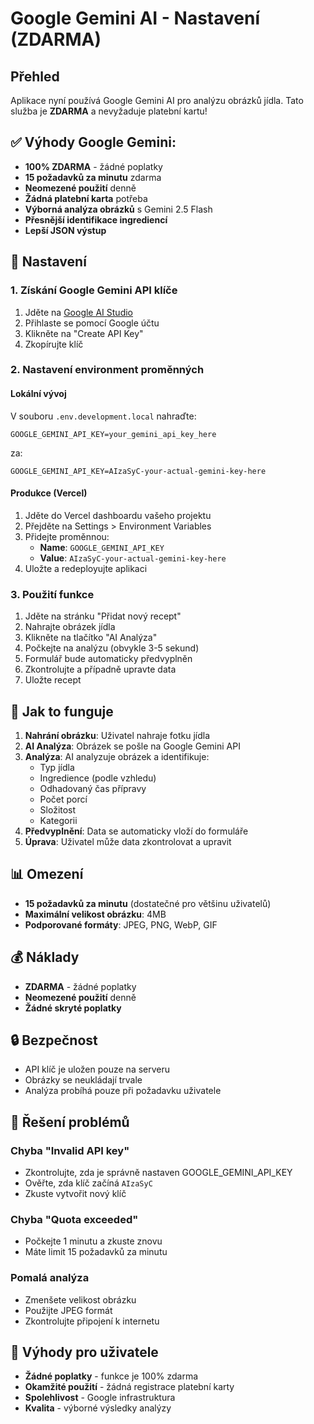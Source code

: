 # Google Gemini AI - Nastavení (ZDARMA)

## Přehled
Aplikace nyní používá Google Gemini AI pro analýzu obrázků jídla. Tato služba je **ZDARMA** a nevyžaduje platební kartu!

## ✅ Výhody Google Gemini:
- **100% ZDARMA** - žádné poplatky
- **15 požadavků za minutu** zdarma
- **Neomezené použití** denně
- **Žádná platební karta** potřeba
- **Výborná analýza obrázků** s Gemini 2.5 Flash
- **Přesnější identifikace ingrediencí**
- **Lepší JSON výstup**

## 🔧 Nastavení

### 1. Získání Google Gemini API klíče
1. Jděte na [Google AI Studio](https://makersuite.google.com/app/apikey)
2. Přihlaste se pomocí Google účtu
3. Klikněte na "Create API Key"
4. Zkopírujte klíč

### 2. Nastavení environment proměnných

#### Lokální vývoj
V souboru `.env.development.local` nahraďte:
```env
GOOGLE_GEMINI_API_KEY=your_gemini_api_key_here
```
za:
```env
GOOGLE_GEMINI_API_KEY=AIzaSyC-your-actual-gemini-key-here
```

#### Produkce (Vercel)
1. Jděte do Vercel dashboardu vašeho projektu
2. Přejděte na Settings > Environment Variables
3. Přidejte proměnnou:
   - **Name**: `GOOGLE_GEMINI_API_KEY`
   - **Value**: `AIzaSyC-your-actual-gemini-key-here`
4. Uložte a redeployujte aplikaci

### 3. Použití funkce
1. Jděte na stránku "Přidat nový recept"
2. Nahrajte obrázek jídla
3. Klikněte na tlačítko "AI Analýza"
4. Počkejte na analýzu (obvykle 3-5 sekund)
5. Formulář bude automaticky předvyplněn
6. Zkontrolujte a případně upravte data
7. Uložte recept


## 🎯 Jak to funguje

1. **Nahrání obrázku**: Uživatel nahraje fotku jídla
2. **AI Analýza**: Obrázek se pošle na Google Gemini API
3. **Analýza**: AI analyzuje obrázek a identifikuje:
   - Typ jídla
   - Ingredience (podle vzhledu)
   - Odhadovaný čas přípravy
   - Počet porcí
   - Složitost
   - Kategorii
4. **Předvyplnění**: Data se automaticky vloží do formuláře
5. **Úprava**: Uživatel může data zkontrolovat a upravit

## 📊 Omezení
- **15 požadavků za minutu** (dostatečné pro většinu uživatelů)
- **Maximální velikost obrázku**: 4MB
- **Podporované formáty**: JPEG, PNG, WebP, GIF

## 💰 Náklady
- **ZDARMA** - žádné poplatky
- **Neomezené použití** denně
- **Žádné skryté poplatky**

## 🔒 Bezpečnost
- API klíč je uložen pouze na serveru
- Obrázky se neukládají trvale
- Analýza probíhá pouze při požadavku uživatele

## 🐛 Řešení problémů

### Chyba "Invalid API key"
- Zkontrolujte, zda je správně nastaven GOOGLE_GEMINI_API_KEY
- Ověřte, zda klíč začíná `AIzaSyC`
- Zkuste vytvořit nový klíč

### Chyba "Quota exceeded"
- Počkejte 1 minutu a zkuste znovu
- Máte limit 15 požadavků za minutu

### Pomalá analýza
- Zmenšete velikost obrázku
- Použijte JPEG formát
- Zkontrolujte připojení k internetu

## 🎉 Výhody pro uživatele

- **Žádné poplatky** - funkce je 100% zdarma
- **Okamžité použití** - žádná registrace platební karty
- **Spolehlivost** - Google infrastruktura
- **Kvalita** - výborné výsledky analýzy 